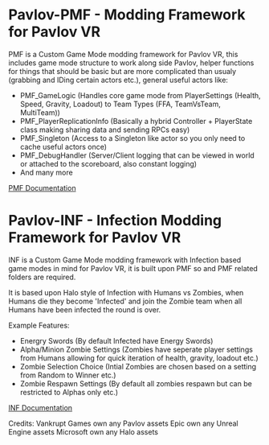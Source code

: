 # Pavlov-PMF - Modding Framework for Pavlov VR

PMF is a Custom Game Mode modding framework for Pavlov VR, this includes game mode structure to work along side Pavlov, helper functions for things that should be basic but are more complicated than usualy (grabbing and IDing certain actors etc.), general useful actors like:
- PMF_GameLogic (Handles core game mode from PlayerSettings (Health, Speed, Gravity, Loadout) to Team Types (FFA, TeamVsTeam, MultiTeam))
- PMF_PlayerReplicationInfo (Basically a hybrid Controller + PlayerState class making sharing data and sending RPCs easy)
- PMF_Singleton (Access to a Singleton like actor so you only need to cache useful actors once)
- PMF_DebugHandler (Server/Client logging that can be viewed in world or attached to the scoreboard, also constant logging)
- And many more

[PMF Documentation](https://github.com/Coomzy/Pavlov-PMF/blob/master/Documentation/PMF-Docs.md)

# Pavlov-INF - Infection Modding Framework for Pavlov VR

INF is a Custom Game Mode modding framework with Infection based game modes in mind for Pavlov VR, it is built upon PMF so and PMF related folders are required.

It is based upon Halo style of Infection with Humans vs Zombies, when Humans die they become 'Infected' and join the Zombie team when all Humans have been infected the round is over.

Example Features:
- Energry Swords (By default Infected have Energy Swords)
- Alpha/Minion Zombie Settings (Zombies have seperate player settings from Humans allowing for quick iteration of health, gravity, loadout etc.)
- Zombie Selection Choice (Intial Zombies are chosen based on a setting from Random to Winner etc.)
- Zombie Respawn Settings (By default all zombies respawn but can be restricted to Alphas only etc.)

[INF Documentation](https://github.com/Coomzy/Pavlov-PMF/blob/master/Documentation/INF-Docs.md)

Credits:
Vankrupt Games own any Pavlov assets
Epic own any Unreal Engine assets
Microsoft own any Halo assets
